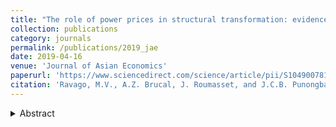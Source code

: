 ```yaml
---
title: "The role of power prices in structural transformation: evidence from the Philippines"
collection: publications
category: journals
permalink: /publications/2019_jae
date: 2019-04-16
venue: 'Journal of Asian Economics'
paperurl: 'https://www.sciencedirect.com/science/article/pii/S1049007818300344?via%3Dihub'
citation: 'Ravago, M.V., A.Z. Brucal, J. Roumasset, and J.C.B. Punongbayan (2019). &quot;The role of power prices in structural transformation: evidence from the Philippines.&quot; <i>Journal of Asian Economics</i> 61: 20–33.'
---
```

<details>
<summary>Abstract</summary>
The Philippines provides an extreme example of Rodrik’s observation that late developing countries experience deindustrialization at lower levels of per capita income than more advanced economies. Previous studies point to the role of protectionist policies, financial crises, and currency overvaluation as explanations for the shrinking share of the industry sector. We complement this literature by examining the role of power prices in the trajectory of industry share. We make use of data at the country level for 33 countries over the period 1980–2014 and at the Philippine regional level for 16 regions over the period 1990–2014. We find that higher power prices tend to amplify deindustrialization, causing industry share to turn downward at a lower peak and a lower per capita income, and to decline more steeply than otherwise. In a two-country comparison, we find that power intensive manufacturing subsectors have expanded more rapidly in Indonesia, where power prices have been low, whereas Philippine manufacturing has shifted toward less power intensive and more labor intensive subsectors in the face of high power prices.
</details>